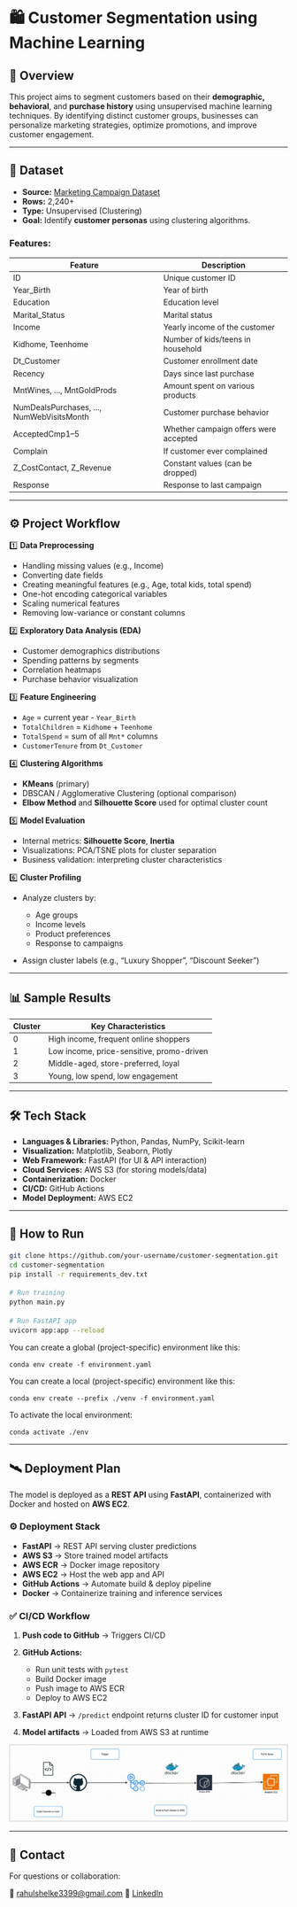 # 🛍️ Customer Segmentation using Machine Learning

## 📌 Overview

This project aims to segment customers based on their **demographic, behavioral**, and **purchase history** using unsupervised machine learning techniques. By identifying distinct customer groups, businesses can personalize marketing strategies, optimize promotions, and improve customer engagement.

---

## 📂 Dataset

* **Source:** [Marketing Campaign Dataset](https://www.kaggle.com/datasets/rodsaldanha/arketing-campaign)
* **Rows:** 2,240+
* **Type:** Unsupervised (Clustering)
* **Goal:** Identify **customer personas** using clustering algorithms.

### **Features:**

| Feature                                   | Description                           |
| ----------------------------------------- | ------------------------------------- |
| ID                                        | Unique customer ID                    |
| Year\_Birth                               | Year of birth                         |
| Education                                 | Education level                       |
| Marital\_Status                           | Marital status                        |
| Income                                    | Yearly income of the customer         |
| Kidhome, Teenhome                         | Number of kids/teens in household     |
| Dt\_Customer                              | Customer enrollment date              |
| Recency                                   | Days since last purchase              |
| MntWines, ..., MntGoldProds               | Amount spent on various products      |
| NumDealsPurchases, ..., NumWebVisitsMonth | Customer purchase behavior            |
| AcceptedCmp1–5                            | Whether campaign offers were accepted |
| Complain                                  | If customer ever complained           |
| Z\_CostContact, Z\_Revenue                | Constant values (can be dropped)      |
| Response                                  | Response to last campaign             |

---

## ⚙️ Project Workflow

1️⃣ **Data Preprocessing**

* Handling missing values (e.g., Income)
* Converting date fields
* Creating meaningful features (e.g., Age, total kids, total spend)
* One-hot encoding categorical variables
* Scaling numerical features
* Removing low-variance or constant columns

2️⃣ **Exploratory Data Analysis (EDA)**

* Customer demographics distributions
* Spending patterns by segments
* Correlation heatmaps
* Purchase behavior visualization

3️⃣ **Feature Engineering**

* `Age` = current year - `Year_Birth`
* `TotalChildren` = `Kidhome` + `Teenhome`
* `TotalSpend` = sum of all `Mnt*` columns
* `CustomerTenure` from `Dt_Customer`

4️⃣ **Clustering Algorithms**

* **KMeans** (primary)
* DBSCAN / Agglomerative Clustering (optional comparison)
* **Elbow Method** and **Silhouette Score** used for optimal cluster count

5️⃣ **Model Evaluation**

* Internal metrics: **Silhouette Score**, **Inertia**
* Visualizations: PCA/TSNE plots for cluster separation
* Business validation: interpreting cluster characteristics

6️⃣ **Cluster Profiling**

* Analyze clusters by:

  * Age groups
  * Income levels
  * Product preferences
  * Response to campaigns
* Assign cluster labels (e.g., “Luxury Shopper”, “Discount Seeker”)

---

## 📊 Sample Results

| Cluster | Key Characteristics                       |
| ------- | ----------------------------------------- |
| 0       | High income, frequent online shoppers     |
| 1       | Low income, price-sensitive, promo-driven |
| 2       | Middle-aged, store-preferred, loyal       |
| 3       | Young, low spend, low engagement          |

---

## 🛠 Tech Stack

* **Languages & Libraries:** Python, Pandas, NumPy, Scikit-learn
* **Visualization:** Matplotlib, Seaborn, Plotly
* **Web Framework:** FastAPI (for UI & API interaction)
* **Cloud Services:** AWS S3 (for storing models/data)
* **Containerization:** Docker
* **CI/CD:** GitHub Actions
* **Model Deployment:** AWS EC2

---

## 🚀 How to Run

```bash
git clone https://github.com/your-username/customer-segmentation.git
cd customer-segmentation
pip install -r requirements_dev.txt

# Run training
python main.py

# Run FastAPI app
uvicorn app:app --reload
```

You can create a global (project-specific) environment like this:
```
conda env create -f environment.yaml
```

You can create a local (project-specific) environment like this:

```
conda env create --prefix ./venv -f environment.yaml
```

To activate the local environment:

```
conda activate ./env
```


---

## 🛰️ Deployment Plan

The model is deployed as a **REST API** using **FastAPI**, containerized with Docker and hosted on **AWS EC2**.

### ⚙️ Deployment Stack

* **FastAPI** → REST API serving cluster predictions
* **AWS S3** → Store trained model artifacts
* **AWS ECR** → Docker image repository
* **AWS EC2** → Host the web app and API
* **GitHub Actions** → Automate build & deploy pipeline
* **Docker** → Containerize training and inference services

### ✅ CI/CD Workflow

1. **Push code to GitHub** → Triggers CI/CD
2. **GitHub Actions:**

   * Run unit tests with `pytest`
   * Build Docker image
   * Push image to AWS ECR
   * Deploy to AWS EC2
3. **FastAPI API** → `/predict` endpoint returns cluster ID for customer input
4. **Model artifacts** → Loaded from AWS S3 at runtime

![Deployment-Architecture](/docs/AWS-CI:CD.jpg)

---

<!-- ## 🧪 Testing

* Unit tests using **pytest**
* Test FastAPI endpoints with **pytest + HTTPX**
* Model outputs validated via clustering metrics and manual sanity checks

--- -->

## 📧 Contact

For questions or collaboration:

📧 [rahulshelke3399@gmail.com](mailto:rahulshelke3399@gmail.com)
🔗 [LinkedIn](https://www.linkedin.com/in/rahulshelke981)